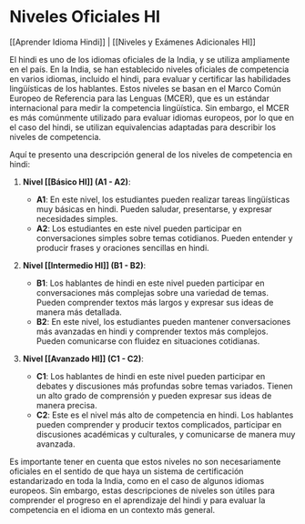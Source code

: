 # Niveles Oficiales HI

[[Aprender Idioma Hindi]] | [[Niveles y Exámenes Adicionales HI]]
  
El hindi es uno de los idiomas oficiales de la India, y se utiliza ampliamente en el país. En la India, se han establecido niveles oficiales de competencia en varios idiomas, incluido el hindi, para evaluar y certificar las habilidades lingüísticas de los hablantes. Estos niveles se basan en el Marco Común Europeo de Referencia para las Lenguas (MCER), que es un estándar internacional para medir la competencia lingüística. Sin embargo, el MCER es más comúnmente utilizado para evaluar idiomas europeos, por lo que en el caso del hindi, se utilizan equivalencias adaptadas para describir los niveles de competencia.

Aquí te presento una descripción general de los niveles de competencia en hindi:

1. **Nivel [[Básico HI]] (A1 - A2)**:
    
    - **A1**: En este nivel, los estudiantes pueden realizar tareas lingüísticas muy básicas en hindi. Pueden saludar, presentarse, y expresar necesidades simples.
    - **A2**: Los estudiantes en este nivel pueden participar en conversaciones simples sobre temas cotidianos. Pueden entender y producir frases y oraciones sencillas en hindi.
2. **Nivel [[Intermedio HI]] (B1 - B2)**:
    - **B1**: Los hablantes de hindi en este nivel pueden participar en conversaciones más complejas sobre una variedad de temas. Pueden comprender textos más largos y expresar sus ideas de manera más detallada.
    - **B2**: En este nivel, los estudiantes pueden mantener conversaciones más avanzadas en hindi y comprender textos más complejos. Pueden comunicarse con fluidez en situaciones cotidianas.
3. **Nivel [[Avanzado HI]] (C1 - C2)**:    
    - **C1**: Los hablantes de hindi en este nivel pueden participar en debates y discusiones más profundas sobre temas variados. Tienen un alto grado de comprensión y pueden expresar sus ideas de manera precisa.
    - **C2**: Este es el nivel más alto de competencia en hindi. Los hablantes pueden comprender y producir textos complicados, participar en discusiones académicas y culturales, y comunicarse de manera muy avanzada.

Es importante tener en cuenta que estos niveles no son necesariamente oficiales en el sentido de que haya un sistema de certificación estandarizado en toda la India, como en el caso de algunos idiomas europeos. Sin embargo, estas descripciones de niveles son útiles para comprender el progreso en el aprendizaje del hindi y para evaluar la competencia en el idioma en un contexto más general.